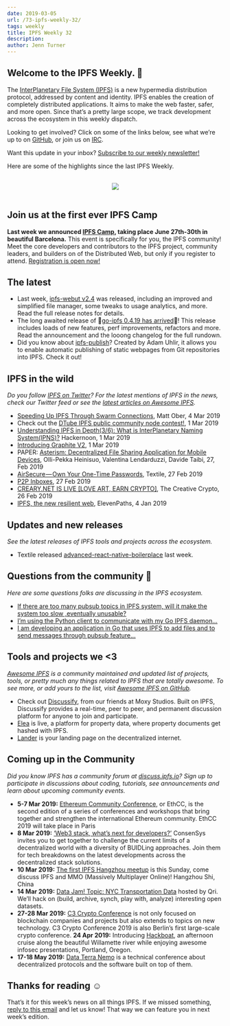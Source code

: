 ```yaml
---
date: 2019-03-05
url: /73-ipfs-weekly-32/
tags: weekly
title: IPFS Weekly 32
description:
author: Jenn Turner
---
```


## Welcome to the IPFS Weekly. 👋

The [InterPlanetary File System (IPFS)](https://ipfs.io/) is a new hypermedia distribution protocol, addressed by content and identity. IPFS enables the creation of completely distributed applications. It aims to make the web faster, safer, and more open. Since that’s a pretty large scope, we track development across the ecosystem in this weekly dispatch.

Looking to get involved? Click on some of the links below, see what we’re up to on [GitHub](https://github.com/ipfs), or join us on [IRC](https://riot.im/app/#/room/#ipfs:matrix.org).

Want this update in your inbox? [Subscribe to our weekly newsletter!](http://eepurl.com/gL2Pi5)

Here are some of the highlights since the last IPFS Weekly.

<br/>

<div align="center">
  <a href="https://camp.ipfs.io">
    <img src="https://ipfs.io/ipfs/Qmd11gtyigpCjo4MfzXuj9MKuMF3Dj1EZEvbNRZeQE1jd4/"></img>
  </a>
</div>

<br/>

## Join us at the first ever IPFS Camp

**Last week we announced [IPFS Camp](https://blog.ipfs.io/72-ann-ipfs-camp/), taking place June 27th-30th in beautiful Barcelona.** This event is specifically for you, the IPFS community! Meet the core developers and contributors to the IPFS project, community leaders, and builders on of the Distributed Web, but only if you register to attend. [Registration is open now!](https://camp.ipfs.io/)

## The latest

- Last week, [ipfs-webut v2.4](https://github.com/ipfs-shipyard/ipfs-webui/releases/tag/v2.4.0) was released, including an improved and simplified file manager, some tweaks to usage analytics, and more. Read the full release notes for details.
- The long awaited release of 🎉[go-ipfs 0.4.19 has arrived](https://github.com/ipfs/go-ipfs/releases/tag/v0.4.19)🎉! This release includes loads of new features, perf improvements, refactors and more. Read the announcement and the looong changelog for the full rundown.
- Did you know about [ipfs-publish](https://github.com/AuHau/ipfs-publish)? Created by Adam Uhlir, it allows you to enable automatic publishing of static webpages from Git repositories into IPFS. Check it out!

## IPFS in the wild

_Do you follow [IPFS on Twitter](https://twitter.com/IPFSbot)? For the latest mentions of IPFS in the news, check our Twitter feed or see the [latest articles on Awesome IPFS](https://awesome.ipfs.io/categories/articles/)._

- [Speeding Up IPFS Through Swarm Connections](https://medium.com/pinata/speeding-up-ipfs-pinning-through-swarm-connections-b509b1471986), Matt Ober, 4 Mar 2019
- Check out the [DTube IPFS public community node contest!](https://steemit.com/dtube/@vaultec/dtube-ipfs-full-community-node-contest), 1 Mar 2019
- [Understanding IPFS in Depth(3/6): What is InterPlanetary Naming System(IPNS)?](https://hackernoon.com/understanding-ipfs-in-depth-3-6-what-is-interplanetary-naming-system-ipns-9aca71e4c13b) Hackernoon, 1 Mar 2019
- [Introducing Graphite V2](https://medium.com/the-lead/introducing-graphite-v2-c4ce3f58e0f2), 1 Mar 2019
- PAPER: [Asterism: Decentralized File Sharing Application for Mobile Devices](https://www.researchgate.net/publication/330758943_Asterism_Decentralized_File_Sharing_Application_for_Mobile_Devices), Olli-Pekka Heinisuo, Valentina Lendarduzzi, Davide Taibi, 27, Feb 2019
- [AirSecure — Own Your One-Time Passwords](https://medium.com/textileio/airsecure-own-your-one-time-passwords-a65efd612dc6), Textile, 27 Feb 2019
- [P2P Inboxes](https://medium.com/@RangerMauve/p2p-inboxes-be0f02083223), 27 Feb 2019
- [CREARY.NET IS LIVE [LOVE ART, EARN CRYPTO]](https://thecreativecrypto.com/creary-net-is-live-love-art-earn-crypto/), The Creative Crypto, 26 Feb 2019
- [IPFS, the new resilient web](https://blog.elevenpaths.com/2019/01/ipfs-web-resiliente-ciberseguridad.html), ElevenPaths, 4 Jan 2019

## Updates and new releases

_See the latest releases of IPFS tools and projects across the ecosystem._

- Textile released [advanced-react-native-boilerplace](https://github.com/textileio/advanced-react-native-boilerplate) last week.

## Questions from the community 🤔

_Here are some questions folks are discussing in the IPFS ecosystem._

- [If there are too many pubsub topics in IPFS system, will it make the system too slow ,eventually unusable?](https://www.reddit.com/r/ipfs/comments/awre05/does_pubsub_have_an_upper_limit/)
- [I’m using the Python client to communicate with my Go IPFS daemon...](https://discuss.ipfs.io/t/python-public-subscribe-server-client/4965)
- [I am developing an application in Go that uses IPFS to add files and to send messages through pubsub feature...](https://discuss.ipfs.io/t/ipfs-start-ipfs-daemon-direct-from-the-go-application/4952)

## Tools and projects we <3

_[Awesome IPFS](https://awesome.ipfs.io/) is a community maintained and updated list of projects, tools, or pretty much any things related to IPFS that are totally awesome. To see more, or add yours to the list, visit [Awesome IPFS on GitHub](https://github.com/ipfs/awesome-ipfs)._

- Check out [Discussify](https://chrome.google.com/webstore/detail/discussify/bfmnjjkobeboejeocbompgljbiafbgcc), from our friends at Moxy Studios. Built on IPFS, Discussify provides a real-time, peer to peer, and permanent discussion platform for anyone to join and participate.
- [Elea](https://www.elea.io/) is live, a platform for property data, where property documents get hashed with IPFS.
- [Lander](https://www.producthunt.com/posts/lander-2) is your landing page on the decentralized internet.

## Coming up in the Community

_Did you know IPFS has a community forum at [discuss.ipfs.io](https://discuss.ipfs.io/)? Sign up to participate in discussions about coding, tutorials, see announcements and learn about upcoming community events._

- **5-7 Mar 2019:** [Ethereum Community Conference](https://ethcc.io/), or EthCC, is the second edition of a series of conferences and workshops that bring together and strengthen the international Ethereum community. EthCC 2019 will take place in Paris
- **8 Mar 2019:** [‘Web3 stack, what’s next for developers?’](https://www.eventbrite.com/e/web3-stack-whats-next-for-developers-consensys-tickets-57699644189) ConsenSys invites you to get together to challenge the current limits of a decentralized world with a diversity of BUIDLing approaches. Join them for tech breakdowns on the latest developments across the decentralized stack solutions.
- **10 Mar 2019:** [The first IPFS Hangzhou meetup](https://www.meetup.com/IPFS-Hangzhou/events/259468613/) is this Sunday, come discuss IPFS and MMO (Massively Multiplayer Online)! Hangzhou Shi, China
- **14 Mar 2019:** [Data Jam! Topic: NYC Transportation Data](https://www.meetup.com/Qri-Data-Jam/events/259095254/) hosted by Qri. We’ll hack on (build, archive, synch, play with, analyze) interesting open datasets.
- **27-28 Mar 2019:** [C3 Crypto Conference](https://crypto-conference.com/) is not only focused on blockchain companies and projects but also extends to topics on new technology. C3 Crypto Conference 2019 is also Berlin’s first large-scale crypto conference.
  **24 Apr 2019:** Introducing [Hackboat](https://hackboat.org/), an afternoon cruise along the beautiful Willamette river while enjoying awesome infosec presentations, Portland, Oregon.
- **17-18 May 2019:** [Data Terra Nemo](https://dtn.is/) is a technical conference about decentralized protocols and the software built on top of them.

## Thanks for reading ☺️

That’s it for this week’s news on all things IPFS. If we missed something, [reply to this email](mailto:newsletter@ipfs.io) and let us know! That way we can feature you in next week’s edition.
